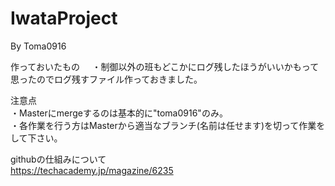 # IwataProject

By Toma0916

作っておいたもの    
・制御以外の班もどこかにログ残したほうがいいかもって思ったのでログ残すファイル作っておきました。  

注意点  
・Masterにmergeするのは基本的に"toma0916"のみ。     
・各作業を行う方はMasterから適当なブランチ(名前は任せます)を切って作業をして下さい。        
          
         
githubの仕組みについて  
https://techacademy.jp/magazine/6235  
  
  
  
